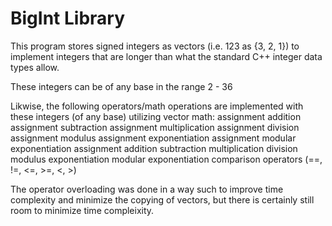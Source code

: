 # BigInt Library

This program stores signed integers as vectors (i.e. 123 as {3, 2, 1}) to implement integers that are longer than what the standard C++ integer data types allow. 

These integers can be of any base in the range 2 - 36

Likwise, the following operators/math operations are implemented with these integers (of any base) utilizing vector math:
    assignment
    addition assignment
    subtraction assignment
    multiplication assignment
    division assignment 
    modulus assignment
    exponentiation assignment 
    modular exponentiation assignment
    addition
    subtraction
    multiplication
    division
    modulus
    exponentiation
    modular exponentiation
    comparison operators (==, !=, <=, >=, <, >)
    
The operator overloading was done in a way such to improve time complexity and minimize the copying of vectors, but there is certainly still room to minimize time compleixity.
    
